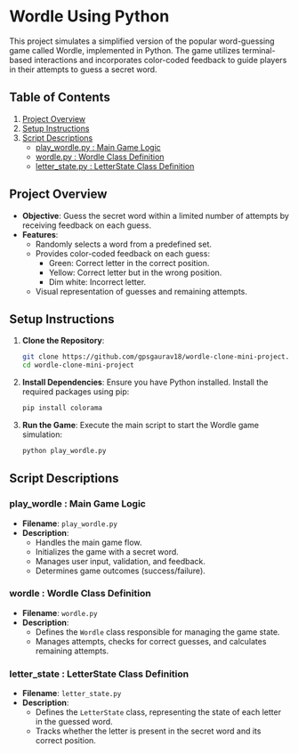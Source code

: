 # Wordle Using Python

This project simulates a simplified version of the popular word-guessing game called Wordle, implemented in Python. The game utilizes terminal-based interactions and incorporates color-coded feedback to guide players in their attempts to guess a secret word.

## Table of Contents

1. [Project Overview](#project-overview)
2. [Setup Instructions](#setup-instructions)
3. [Script Descriptions](#script-descriptions)
    - [play_wordle.py : Main Game Logic](https://github.com/gpsgaurav18/wordle-clone-mini-project?tab=readme-ov-file#play_wordle--main-game-logic)
    - [wordle.py : Wordle Class Definition](https://github.com/gpsgaurav18/wordle-clone-mini-project?tab=readme-ov-file#wordle--wordle-class-definition)
    - [letter_state.py : LetterState Class Definition](https://github.com/gpsgaurav18/wordle-clone-mini-project?tab=readme-ov-file#letter_state--letterstate-class-definition)

## Project Overview

- **Objective**: Guess the secret word within a limited number of attempts by receiving feedback on each guess.
- **Features**:
    - Randomly selects a word from a predefined set.
    - Provides color-coded feedback on each guess:
        - Green: Correct letter in the correct position.
        - Yellow: Correct letter but in the wrong position.
        - Dim white: Incorrect letter.
    - Visual representation of guesses and remaining attempts.

## Setup Instructions

1. **Clone the Repository**:
   ```bash
   git clone https://github.com/gpsgaurav18/wordle-clone-mini-project.git
   cd wordle-clone-mini-project
   ```

2. **Install Dependencies**:
   Ensure you have Python installed. Install the required packages using pip:
   ```bash
   pip install colorama
   ```

3. **Run the Game**:
   Execute the main script to start the Wordle game simulation:
   ```bash
   python play_wordle.py
   ```

## Script Descriptions

### play_wordle : Main Game Logic

- **Filename**: `play_wordle.py`
- **Description**: 
    - Handles the main game flow.
    - Initializes the game with a secret word.
    - Manages user input, validation, and feedback.
    - Determines game outcomes (success/failure).

### wordle : Wordle Class Definition

- **Filename**: `wordle.py`
- **Description**: 
    - Defines the `Wordle` class responsible for managing the game state.
    - Manages attempts, checks for correct guesses, and calculates remaining attempts.

### letter_state : LetterState Class Definition

- **Filename**: `letter_state.py`
- **Description**: 
    - Defines the `LetterState` class, representing the state of each letter in the guessed word.
    - Tracks whether the letter is present in the secret word and its correct position.
